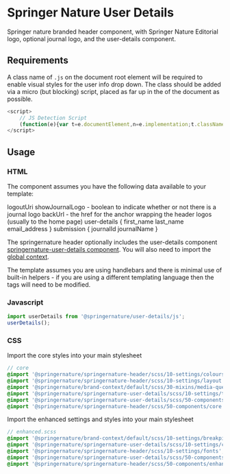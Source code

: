 # Springer Nature User Details

Springer nature branded header component, with Springer Nature Editorial logo, optional journal logo, and the user-details component.

## Requirements

A class name of `.js` on the document root element will be required to enable visual styles for the user info drop down. The class should be added via a micro (but blocking) script, placed as far up in the <head> of the document as possible.

```javascript
<script>
    // JS Detection Script
    (function(e){var t=e.documentElement,n=e.implementation;t.className='js';})(document)
</script>
```

## Usage

### HTML

The component assumes you have the following data available to your template:

logoutUri
showJournalLogo - boolean to indicate whether or not there is a journal logo
backUrl - the href for the anchor wrapping the header logos (usually to the home page)
user-details {
    first_name
    last_name
    email_address
}
submission {
    journalId
    journalName
}

The springernature header optionally includes the user-details component [springernature-user-details component](https://github.com/springernature/frontend-toolkits/tree/master/toolkits/springernature/packages/springernature-user-details). You will also need to import the [global context](https://github.com/springernature/frontend-toolkits/tree/master/context/brand-context/default).

The template assumes you are using handlebars and there is minimal use of built-in helpers - if you are using a different templating language then the tags will need to be modified.

### Javascript

```javascript
import userDetails from '@springernature/user-details/js';
userDetails();
```

### CSS

Import the core styles into your main stylesheet

```scss
// core
@import '@springernature/springernature-header/scss/10-settings/colours';
@import '@springernature/springernature-header/scss/10-settings/layout';
@import '@springernature/brand-context/default/scss/30-mixins/media-query';
@import '@springernature/springernature-user-details/scss/10-settings/typography';
@import '@springernature/springernature-user-details/scss/50-components/core';
@import '@springernature/springernature-header/scss/50-components/core';
```

Import the enhanced settings and styles into your main stylesheet

```scss
// enhanced.scss
@import '@springernature/brand-context/default/scss/10-settings/breakpints';
@import '@springernature/springernature-user-details/scss/10-settings/colours';
@import '@springernature/springernature-header/scss/10-settings/fonts';
@import '@springernature/springernature-user-details/scss/50-components/enhanced';
@import '@springernature/springernature-header/scss/50-components/enhanced';
```